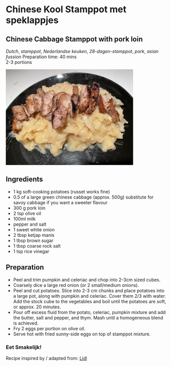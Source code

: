 # Chinese Kool Stamppot met speklappjes
## Chinese Cabbage Stamppot with pork loin
_Dutch_, _stamppot_, _Nederlandse keuken_, _28-dagen-stamppot_, _pork_, _asian fussion_
Preparation time: 40 mins  
2-3 portions  

<img src="images/dag-15_chinesekool-stamppot.jpg" width="400">  

## Ingredients
* 1 kg soft-cooking potatoes (russet works fine)
* 0.5 of a large green chinese cabbage (approx. 500g) substitute for savoy cabbage if you want a sweeter flavour
* 300 g pork loin
* 2 tsp olive oil
* 100ml milk
* pepper and salt 
* 1 sweet white onion
* 2 tbsp ketjap manis 
* 1 tbsp brown sugar
* 1 tbsp coarse rock salt
* 1 tsp rice vinegar

## Preparation
* Peel and trim pumpkin and celeriac and chop into 2-3cm sized cubes. 
* Coarsely dice a large red onion (or 2 small/medium onions).
* Peel and cut potatoes. Slice into 2-3 cm chunks and place potatoes into a large pot, along with pumpkin and celeriac. Cover them 2/3 with water. Add the stock cube to the vegetables and boil until the potatoes are soft, or approx. 20 minutes. 
* Pour off excess fluid from the potato, celeriac, pumpkin mixture and add the butter, salt and pepper, and thym. Mash until a homogeneous blend is achieved.
* Fry 2 eggs per portion on olive oil.
* Serve hot with fried sunny-side eggs on top of stamppot mixture.

### Eet Smakelijk! 
Recipe inspired by / adapted from: [Lidl](https://recepten.lidl.nl/recept/chinese-koolstamppot-met-speklapjes)